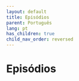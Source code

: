 ```yaml
---
layout: default
title: Episódios
parent: Português
lang: pt
has_children: true
child_nav_order: reversed
---
```


# Episódios
